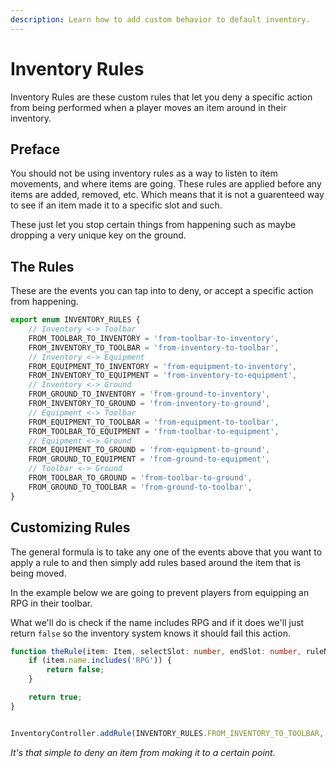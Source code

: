 ```yaml
---
description: Learn how to add custom behavior to default inventory.
---
```


# Inventory Rules

Inventory Rules are these custom rules that let you deny a specific action from being performed when a player moves an item around in their inventory.

## Preface

You should not be using inventory rules as a way to listen to item movements, and where items are going. These rules are applied before any items are added, removed, etc. Which means that it is not a guarenteed way to see if an item made it to a specific slot and such.

These just let you stop certain things from happening such as maybe dropping a very unique key on the ground.

## The Rules

These are the events you can tap into to deny, or accept a specific action from happening.

```typescript
export enum INVENTORY_RULES {
    // Inventory <-> Toolbar
    FROM_TOOLBAR_TO_INVENTORY = 'from-toolbar-to-inventory',
    FROM_INVENTORY_TO_TOOLBAR = 'from-inventory-to-toolbar',
    // Inventory <-> Equipment
    FROM_EQUIPMENT_TO_INVENTORY = 'from-equipment-to-inventory',
    FROM_INVENTORY_TO_EQUIPMENT = 'from-inventory-to-equipment',
    // Inventory <-> Ground
    FROM_GROUND_TO_INVENTORY = 'from-ground-to-inventory',
    FROM_INVENTORY_TO_GROUND = 'from-inventory-to-ground',
    // Equipment <-> Toolbar
    FROM_EQUIPMENT_TO_TOOLBAR = 'from-equipment-to-toolbar',
    FROM_TOOLBAR_TO_EQUIPMENT = 'from-toolbar-to-equipment',
    // Equipment <-> Ground
    FROM_EQUIPMENT_TO_GROUND = 'from-equipment-to-ground',
    FROM_GROUND_TO_EQUIPMENT = 'from-ground-to-equipment',
    // Toolbar <-> Ground
    FROM_TOOLBAR_TO_GROUND = 'from-toolbar-to-ground',
    FROM_GROUND_TO_TOOLBAR = 'from-ground-to-toolbar',
}
```

## Customizing Rules

The general formula is to take any one of the events above that you want to apply a rule to and then simply add rules based around the item that is being moved.

In the example below we are going to prevent players from equipping an RPG in their toolbar.

What we'll do is check if the name includes RPG and if it does we'll just return `false` so the inventory system knows it should fail this action.

```typescript
function theRule(item: Item, selectSlot: number, endSlot: number, ruleName: string): boolean {
    if (item.name.includes('RPG')) {
        return false;
    }

    return true;
}


InventoryController.addRule(INVENTORY_RULES.FROM_INVENTORY_TO_TOOLBAR, theRule);
```

_It's that simple to deny an item from making it to a certain point._